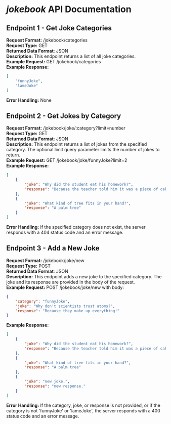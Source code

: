 # *jokebook* API Documentation
## Endpoint 1 - Get Joke Categories
**Request Format:**
/jokebook/categories  
**Request Type:**
GET  
**Returned Data Format**:
JSON  
**Description:**
This endpoint returns a list of all joke categories.  
**Example Request:**
GET /jokebook/categories  
**Example Response:**
```json
[
    "funnyJoke",
    "lameJoke"
]
```
**Error Handling:**
None

## Endpoint 2 - Get Jokes by Category
**Request Format:**
/jokebook/joke/:category?limit=number  
**Request Type:**
GET  
**Returned Data Format**:
JSON   
**Description:**
This endpoint returns a list of jokes from the specified category. The optional limit query parameter limits the number of jokes to return.  
**Example Request:**
GET /jokebook/joke/funnyJoke?limit=2  
**Example Response:**
```json
[
    {
        "joke": "Why did the student eat his homework?",
        "response": "Because the teacher told him it was a piece of cake!"
    },
    {
        "joke": "What kind of tree fits in your hand?",
        "response": "A palm tree"
    }
]
```
**Error Handling:**
If the specified category does not exist, the server responds with a 404 status code and an error message.

## Endpoint 3 - Add a New Joke
**Request Format:**
/jokebook/joke/new  
**Request Type:**
POST  
**Returned Data Format**:
JSON   
**Description:**
This endpoint adds a new joke to the specified category. The joke and its response are provided in the body of the request.   
**Example Request:**
POST /jokebook/joke/new with body:  
```json
{
    "category": "funnyJoke",
    "joke": "Why don't scientists trust atoms?",
    "response": "Because they make up everything!"
}
```
**Example Response:**
```json
[
    {
        "joke": "Why did the student eat his homework?",
        "response": "Because the teacher told him it was a piece of cake!"
    },
    {
        "joke": "What kind of tree fits in your hand?",
        "response": "A palm tree"
    },
    {
        "joke": "new joke.",
        "response": "new response."
    }
]
```
**Error Handling:**
If the category, joke, or response is not provided, or if the category is not 'funnyJoke' or 'lameJoke', the server responds with a 400 status code and an error message.